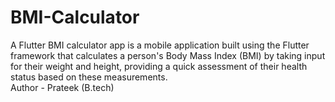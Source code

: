 # BMI-Calculator
A Flutter BMI calculator app is a mobile application built using the Flutter framework that calculates a person's Body Mass Index (BMI) by taking input for their weight and height, providing a quick assessment of their health status based on these measurements.
<br>
Author - Prateek (B.tech)
